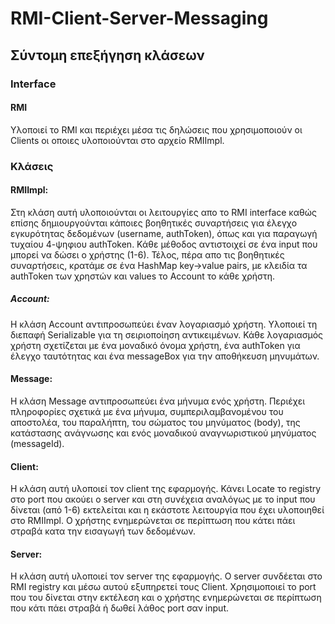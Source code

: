# RMI-Client-Server-Messaging
## Σύντομη επεξήγηση κλάσεων
### Interface
#### RMI 
Υλοποιεί το RMI και περιέχει μέσα τις δηλώσεις που χρησιμοποιούν οι Clients οι οποιες υλοποιούνται στο αρχείο RMIImpl.

### Κλάσεις

#### RMIImpl:
Στη κλάση αυτή υλοποιούνται οι λειτουργίες απο το RMI interface καθώς επίσης δημιουργούνται κάποιες βοηθητικές συναρτήσεις για έλεγχο εγκυρότητας δεδομένων (username, authToken), όπως και για παραγωγή τυχαίου 4-ψηφιου authToken. Κάθε μέθοδος αντιστοιχεί σε ένα input που μπορεί να δώσει ο χρήστης (1-6). Τέλος, πέρα απο τις βοηθητικές συναρτήσεις, κρατάμε σε ένα HashMap key->value pairs, με κλειδία τα authToken των χρηστών και values το Account το κάθε χρήστη.

##### Αccount: 
Η κλάση Account αντιπροσωπεύει έναν λογαριασμό χρήστη. Υλοποιεί τη διεπαφή Serializable για τη σειριοποίηση αντικειμένων. Κάθε λογαριασμός χρήστη σχετίζεται με ένα μοναδικό όνομα χρήστη, ένα authToken για έλεγχο ταυτότητας και ένα messageBox για την αποθήκευση μηνυμάτων.

#### Message:
Η κλάση Message αντιπροσωπεύει ένα μήνυμα ενός χρήστη. Περιέχει πληροφορίες σχετικά με ένα μήνυμα, συμπεριλαμβανομένου του αποστολέα, του παραλήπτη, του σώματος του μηνύματος (body), της κατάστασης ανάγνωσης και ενός μοναδικού αναγνωριστικού μηνύματος (messageId).

#### Client:
Η κλάση αυτή υλοποιεί τον client της εφαρμογής. Κάνει Locate το registry στο port που ακούει ο server και στη συνέχεια αναλόγως με το input που δίνεται (από 1-6) εκτελείται και η εκάστοτε λειτουργία που έχει υλοποιηθεί στο RMIImpl. Ο χρήστης ενημερώνεται σε περίπτωση που κάτει πάει στραβά κατα την εισαγωγή των δεδομένων.

#### Server:
Η κλάση αυτή υλοποιεί τον server της εφαρμογής. Ο server συνδέεται στο RMI registry και μέσω αυτού εξυπηρετεί τους Client. Χρησιμοποιεί το port που του δίνεται στην εκτέλεση και ο χρήστης ενημερώνεται σε περίπτωση που κάτι πάει στραβά ή δωθεί λάθος port σαν input.

